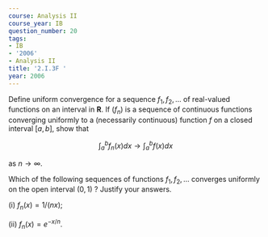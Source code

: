```yaml
---
course: Analysis II
course_year: IB
question_number: 20
tags:
- IB
- '2006'
- Analysis II
title: '2.I.3F '
year: 2006
---
```



Define uniform convergence for a sequence $f_{1}, f_{2}, \ldots$ of real-valued functions on an interval in $\mathbf{R}$. If $\left(f_{n}\right)$ is a sequence of continuous functions converging uniformly to a (necessarily continuous) function $f$ on a closed interval $[a, b]$, show that

$$\int_{a}^{b} f_{n}(x) d x \rightarrow \int_{a}^{b} f(x) d x$$

as $n \rightarrow \infty$.

Which of the following sequences of functions $f_{1}, f_{2}, \ldots$ converges uniformly on the open interval $(0,1)$ ? Justify your answers.

(i) $f_{n}(x)=1 /(n x)$;

(ii) $f_{n}(x)=e^{-x / n}$.